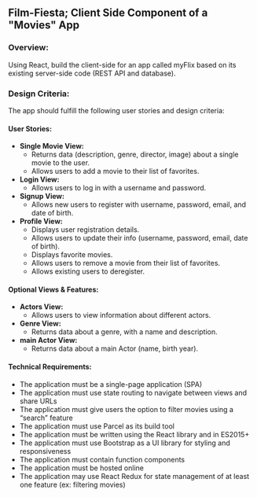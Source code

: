 <h2>Film-Fiesta; Client Side Component of a "Movies" App</h2>

<h3>Overview:</h3>
<p>Using React, build the client-side for an app called myFlix based on its existing server-side code (REST API and database).</p>

<h3>Design Criteria:</h3>
<p>The app should fulfill the following user stories and design criteria:</p>

<h4>User Stories:</h4>
<ul>
    <li><strong>Single Movie View:</strong>
        <ul>
            <li>Returns data (description, genre, director, image) about a single movie to the user.</li>
            <li>Allows users to add a movie to their list of favorites.</li>
        </ul>
    </li>
    <li><strong>Login View:</strong>
        <ul>
            <li>Allows users to log in with a username and password.</li>
        </ul>
    </li>
    <li><strong>Signup View:</strong>
        <ul>
            <li>Allows new users to register with username, password, email, and date of birth.</li>
        </ul>
    </li>
    <li><strong>Profile View:</strong>
        <ul>
            <li>Displays user registration details.</li>
            <li>Allows users to update their info (username, password, email, date of birth).</li>
            <li>Displays favorite movies.</li>
            <li>Allows users to remove a movie from their list of favorites.</li>
            <li>Allows existing users to deregister.</li>
        </ul>
    </li>
</ul>

<h4>Optional Views & Features:</h4>
<ul>
    <li><strong>Actors View:</strong>
        <ul>
            <li>Allows users to view information about different actors.</li>
        </ul>
    </li>
    <li><strong>Genre View:</strong>
        <ul>
            <li>Returns data about a genre, with a name and description.</li>
        </ul>
    </li>
    <li><strong>main Actor View:</strong>
        <ul>
            <li>Returns data about a main Actor (name, birth year).</li>
        </ul>
    </li>
</ul>


<h4>Technical Requirements:</h4>
<ul>
    <li>The application must be a single-page application (SPA)</li>
    <li>The application must use state routing to navigate between views and share URLs</li>
    <li>The application must give users the option to filter movies using a “search” feature</li>
    <li>The application must use Parcel as its build tool</li>
    <li>The application must be written using the React library and in ES2015+</li>
    <li>The application must use Bootstrap as a UI library for styling and responsiveness</li>
    <li>The application must contain function components</li>
    <li>The application must be hosted online</li>
    <li>The application may use React Redux for state management of at least one feature (ex: filtering movies)</li>
</ul>
